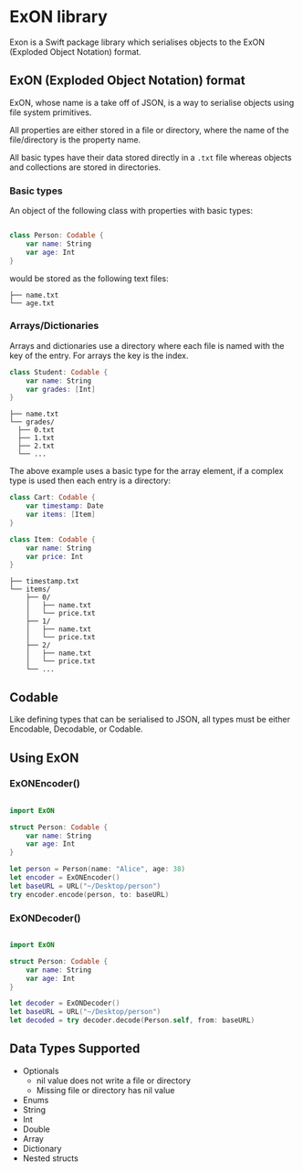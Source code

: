 # ExON library

Exon is a Swift package library which serialises objects to the ExON (Exploded Object Notation) format.

## ExON (Exploded Object Notation) format

ExON, whose name is a take off of JSON, is a way to serialise objects using file system primitives.

All properties are either stored in a file or directory, where the name of the file/directory is the property name.

All basic types have their data stored directly in a `.txt` file whereas objects and collections are stored in directories.

### Basic types

An object of the following class with properties with basic types:

```swift

class Person: Codable {
    var name: String
    var age: Int
}

```

would be stored as the following text files:

```
├── name.txt
└── age.txt
```

### Arrays/Dictionaries

Arrays and dictionaries use a directory where each file is named with the key of the entry. For arrays the key is the index.

```swift
class Student: Codable {
    var name: String
    var grades: [Int]
}
```

```
├── name.txt
└── grades/
  ├── 0.txt
  ├── 1.txt
  ├── 2.txt
  └── ...

```

The above example uses a basic type for the array element, if a complex type is used then each entry is a directory:

```swift
class Cart: Codable {
    var timestamp: Date
    var items: [Item]
}

class Item: Codable {
    var name: String
    var price: Int
}
```

```
├── timestamp.txt
└── items/
    ├── 0/
    │   ├── name.txt
    │   └── price.txt
    ├── 1/
    │   ├── name.txt
    │   └── price.txt
    ├── 2/
    │   ├── name.txt
    │   └── price.txt
    └── ...
```

## Codable

Like defining types that can be serialised to JSON, all types must be either Encodable, Decodable, or Codable.

## Using ExON

### ExONEncoder()

```swift

import ExON

struct Person: Codable {
    var name: String
    var age: Int
}

let person = Person(name: "Alice", age: 38)
let encoder = ExONEncoder()
let baseURL = URL("~/Desktop/person")
try encoder.encode(person, to: baseURL)
```

### ExONDecoder()

```swift

import ExON

struct Person: Codable {
    var name: String
    var age: Int
}

let decoder = ExONDecoder()
let baseURL = URL("~/Desktop/person")
let decoded = try decoder.decode(Person.self, from: baseURL)
```

## Data Types Supported

- Optionals
  - nil value does not write a file or directory
  - Missing file or directory has nil value
- Enums
- String
- Int
- Double
- Array
- Dictionary
- Nested structs

